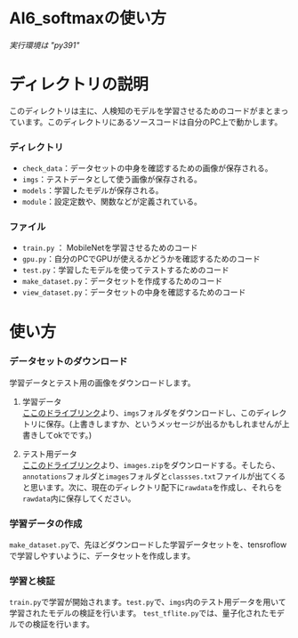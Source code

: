 # AI6_softmaxの使い方
###### 実行環境は "py391"



 
# ディレクトリの説明
このディレクトリは主に、人検知のモデルを学習させるためのコードがまとまっています。このディレクトリにあるソースコードは自分のPC上で動かします。 
### ディレクトリ
 - `check_data`：データセットの中身を確認するための画像が保存される。
 - `imgs`：テストデータとして使う画像が保存される。
 - `models`：学習したモデルが保存される。
 - `module`：設定定数や、関数などが定義されている。
### ファイル
 - `train.py` ： MobileNetを学習させるためのコード
 - `gpu.py`：自分のPCでGPUが使えるかどうかを確認するためのコード
 - `test.py`：学習したモデルを使ってテストするためのコード
 - `make_dataset.py`：データセットを作成するためのコード
 - `view_dataset.py`：データセットの中身を確認するためのコード




# 使い方
### データセットのダウンロード
学習データとテスト用の画像をダウンロードします。
1. 学習データ  
[ここのドライブリンク](https://drive.google.com/drive/folders/1TG5E54d8ZgZTDf00AfXFOc9XzJVlTGZr?usp=drive_link)より、`imgs`フォルダをダウンロードし、このディレクトリに保存。(上書きしますか、というメッセージが出るかもしれませんが上書きしてokでです。)

2. テスト用データ  
[ここのドライブリンク](https://drive.google.com/drive/folders/11jL48oYxZTncWYO84Qm-NZR4xx1J8uxO?usp=drive_link)より、`images.zip`をダウンロードする。そしたら、`annotations`フォルダと`images`フォルダと`classses.txt`ファイルが出てくると思います。次に、現在のディレクトリ配下に`rawdata`を作成し、それらを`rawdata`内に保存してください。

### 学習データの作成
`make_dataset.py`で、先ほどダウンロードした学習データセットを、tensroflowで学習しやすいように、データセットを作成します。
 

### 学習と検証
`train.py`で学習が開始されます。`test.py`で、`imgs`内のテスト用データを用いて学習されたモデルの検証を行います。
`test_tflite.py`では、量子化されたモデルでの検証を行います。
